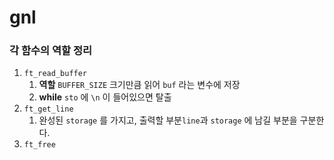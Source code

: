 # gnl

### 각 함수의 역할 정리

1. `ft_read_buffer`
    1. **역할** `BUFFER_SIZE` 크기만큼 읽어 `buf` 라는 변수에 저장
    2. **while** `sto` 에 `\n` 이 들어있으면 탈출
2. `ft_get_line`
    1. 완성된 `storage` 를 가지고, 출력할 부분`line`과 `storage` 에 남길 부분을 구분한다. 
3. `ft_free`
